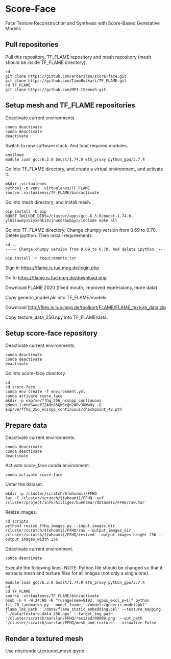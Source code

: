 # Score-Face

Face Texture Reconstruction and Synthesis with Score-Based Generative Models

## Pull repositories

Pull this repository, TF_FLAME repository and mesh repository (mesh should be inside TF_FLAME directory).

```
cd
git clone https://github.com/ardarslan/score-face.git
git clone https://github.com/TimoBolkart/TF_FLAME.git
cd TF_FLAME
git clone https://github.com/MPI-IS/mesh.git
```

## Setup mesh and TF_FLAME repositories

Deactivate current environments.
```
conda deactivate
conda deactivate
deactivate
```

Switch to new software stack. And load required modules.
```
env2lmod
module load gcc/6.3.0 boost/1.74.0 eth_proxy python_gpu/3.7.4
```

Go into TF_FLAME directory, and create a virtual environment, and activate it.
```
mkdir .virtualenvs
python3 -m venv .virtualenvs/TF_FLAME
source .virtualenvs/TF_FLAME/bin/activate
```

Go into mesh directory, and install mesh.
```
pip install -U pip
BOOST_INCLUDE_DIRS=/cluster/apps/gcc-6.3.0/boost-1.74.0-yl65iuwmyxsiyxehki4zjnued4nubqyn/include make all
```

Go into TF_FLAME directory. Change chumpy version from 0.69 to 0.70. Delete ipython. Then install requirements.
```
cd ..
----- Change chumpy version from 0.69 to 0.70. And delete ipython. -----
pip install -r requirements.txt
```

Sign in https://flame.is.tue.mpg.de/login.php

Go to https://flame.is.tue.mpg.de/download.php

Download FLAME 2020 (fixed mouth, improved expressions, more data)

Copy generic_model.pkl into TF_FLAME/models.

Download http://files.is.tue.mpg.de/tbolkart/FLAME/FLAME_texture_data.zip

Copy texture_data_256.npy into TF_FLAME/data.

## Setup score-face repository

Deactivate current environments.
```
conda deactivate
conda deactivate
deactivate
```

Go into score-face directory.
```
cd
cd score-face
conda env create -f environment.yml
conda activate score_face
mkdir -p exp/ve/ffhq_256_ncsnpp_continuous
gdown 1-mtdSwuefIZA0n85QWScQo2WRvJNWwUy -O exp/ve/ffhq_256_ncsnpp_continuous/checkpoint_48.pth
```

## Prepare data

Deactivate current environments.
```
conda deactivate
conda deactivate
deactivate
```

Activate score_face conda environment.
```
conda activate score_face
```

Untar the dataset.
```
mkdir -p /cluster/scratch/$(whoami)/FFHQ
tar -C /cluster/scratch/$(whoami)/FFHQ -xvf /cluster/project/infk/hilliges/buehlmar/datasets/FFHQ/raw.tar
```

Resize images.
```
cd scripts
python3 resize_ffhq_images.py --input_images_dir /cluster/scratch/$(whoami)/FFHQ/raw --output_images_dir /cluster/scratch/$(whoami)/FFHQ/resized --output_images_height 256 --output_images_width 256
```

Deactivate current environment.
```
conda deactivate
```

Execute the following lines. NOTE: Python file should be changed so that it extracts mesh and texture files for all images (not only a single one).
```
module load gcc/6.3.0 boost/1.74.0 eth_proxy python_gpu/3.7.4
cd
cd TF_FLAME
source .virtualenvs/TF_FLAME/bin/activate
bsub -n 4 -W 24:00 -R "rusage[mem=8192, ngpus_excl_p=1]" python fit_2D_landmarks.py --model_fname './models/generic_model.pkl' --flame_lmk_path './data/flame_static_embedding.pkl' --texture_mapping './data/texture_data_256.npy' --target_img_path '/cluster/scratch/aarslan/FFHQ/resized/00009.png' --out_path '/cluster/scratch/aarslan/FFHQ/mesh_and_texture' --visualize False
```

## Render a textured mesh

Use nbs/render_textured_mesh.ipynb
